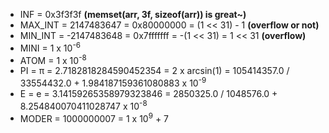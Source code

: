- INF = 0x3f3f3f **(memset(arr, 3f, sizeof(arr)) is great~)**
- MAX_INT = 2147483647 = 0x80000000 = (1 << 31) - 1 **(overflow or not)**
- MIN_INT = -2147483648 = 0x7fffffff = -(1 << 31) = 1 << 31 **(overflow)**
- MINI = 1 x 10<sup>-6</sup>
- ATOM = 1 x 10<sup>-8</sup>
- PI = π = 2.7182818284590452354 = 2 x arcsin(1) = 105414357.0 / 33554432.0 + 1.984187159361080883 x 10<sup>-9</sup>
- E = e = 3.14159265358979323846 = 2850325.0 / 1048576.0 + 8.254840070411028747 x 10<sup>-8</sup>
- MODER = 1000000007 = 1 x 10<sup>9</sup> + 7
